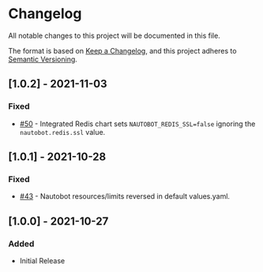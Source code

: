 # Changelog
All notable changes to this project will be documented in this file.

The format is based on [Keep a Changelog](https://keepachangelog.com/en/1.0.0/),
and this project adheres to [Semantic Versioning](https://semver.org/spec/v2.0.0.html).

## [1.0.2] - 2021-11-03

### Fixed

- [#50](https://github.com/nautobot/helm-charts/issues/50) - Integrated Redis chart sets `NAUTOBOT_REDIS_SSL=false` ignoring the `nautobot.redis.ssl` value.

## [1.0.1] - 2021-10-28

### Fixed

- [#43](https://github.com/nautobot/helm-charts/issues/43) - Nautobot resources/limits reversed in default values.yaml.

## [1.0.0] - 2021-10-27

### Added

- Initial Release
